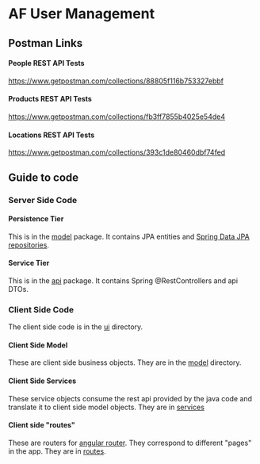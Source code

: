 # AF User Management

## Postman Links

#### People REST API Tests

https://www.getpostman.com/collections/88805f116b753327ebbf

#### Products REST API Tests

https://www.getpostman.com/collections/fb3ff7855b4025e54de4

#### Locations REST API Tests

https://www.getpostman.com/collections/393c1de80460dbf74fed

## Guide to code


### Server Side Code


#### Persistence Tier

This is in the [model](src/main/java/com/mni/model) package. It contains JPA entities and 
[Spring Data JPA repositories](https://www.baeldung.com/the-persistence-layer-with-spring-data-jpa).
 
#### Service Tier

This is in the [api](src/main/java/com/mni/api) package. It contains Spring @RestControllers and api DTOs.

### Client Side Code

The client side code is in the [ui](ui/src/app) directory.

#### Client Side Model

These are client side business objects. They are in the [model](ui/src/app/model) directory. 

#### Client Side Services

These service objects consume the rest api provided by the java code and translate it to client side model objects. 
They are in [services](ui/src/app/services)

#### Client side "routes"

These are routers for [angular router](https://angular.io/guide/router). They correspond to different "pages" in the app. 
They are in [routes](ui/src/app/routes).



